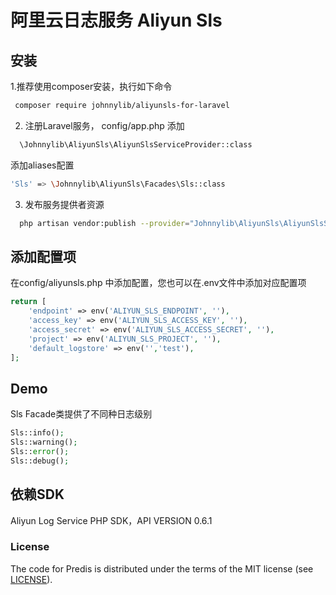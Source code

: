 # 阿里云日志服务 Aliyun Sls

## 安装

1.推荐使用composer安装，执行如下命令
```bash
 composer require johnnylib/aliyunsls-for-laravel
```
2. 注册Laravel服务， config/app.php 添加
```bash
  \Johnnylib\AliyunSls\AliyunSlsServiceProvider::class
```
添加aliases配置

```bash
'Sls' => \Johnnylib\AliyunSls\Facades\Sls::class
```

3. 发布服务提供者资源
```bash
  php artisan vendor:publish --provider="Johnnylib\AliyunSls\AliyunSlsServiceProvider"
```
## 添加配置项
在config/aliyunsls.php 中添加配置，您也可以在.env文件中添加对应配置项

```PHP
return [
    'endpoint' => env('ALIYUN_SLS_ENDPOINT', ''),
    'access_key' => env('ALIYUN_SLS_ACCESS_KEY', ''),
    'access_secret' => env('ALIYUN_SLS_ACCESS_SECRET', ''),
    'project' => env('ALIYUN_SLS_PROJECT', ''),
    'default_logstore' => env('','test'),
];

```

## Demo
Sls Facade类提供了不同种日志级别

```PHP
Sls::info();
Sls::warning();
Sls::error();
Sls::debug();

```

## 依赖SDK
Aliyun Log Service PHP SDK，API VERSION 0.6.1


### License ###

The code for Predis is distributed under the terms of the MIT license (see [LICENSE](LICENSE)).
